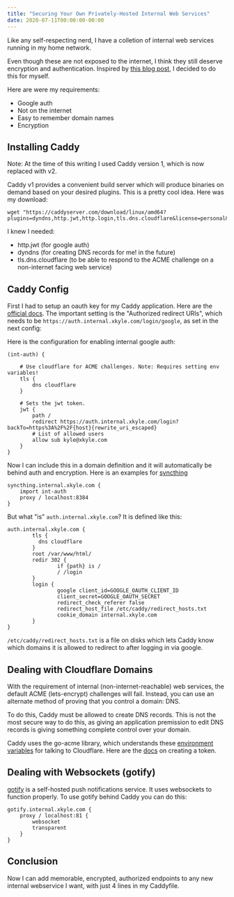 ```yaml
---
title: "Securing Your Own Privately-Hosted Internal Web Services"
date: 2020-07-11T00:00:00-00:00
---
```


Like any self-respecting nerd, I have a colletion of internal web services running in my home network.

Even though these are not exposed to the internet, I think they still deserve encryption and authentication. Inspired by [this blog post](https://kamal.io/blog/securing-internal-services-behind-oauth2-with-caddy), I decided to do this for myself.

Here are were my requirements:

* Google auth
* Not on the internet
* Easy to remember domain names
* Encryption

## Installing Caddy

Note: At the time of this writing I used Caddy version 1, which is now replaced with v2.

Caddy v1 provides a convenient build server which will produce binaries on demand based on your desired plugins. This is a pretty cool idea. Here was my download:

    wget "https://caddyserver.com/download/linux/amd64?plugins=dyndns,http.jwt,http.login,tls.dns.cloudflare&license=personal&telemetry=off"

I knew I needed:

* http.jwt (for google auth)
* dyndns (for creating DNS records for me! in the future)
* tls.dns.cloudflare (to be able to respond to the ACME challenge on a non-internet facing web service)

## Caddy Config

First I had to setup an oauth key for my Caddy application. Here are the [official docs](https://support.google.com/cloud/answer/6158849?hl=en). The important setting is the "Authorized redirect URIs", which needs to be `https://auth.internal.xkyle.com/login/google`, as set in the next config:

Here is the configuration for enabling internal google auth:

```
(int-auth) {

    # Use cloudflare for ACME challenges. Note: Requires setting env variables!
    tls {
        dns cloudflare
    }

    # Sets the jwt token. 
    jwt {
        path /
        redirect https://auth.internal.xkyle.com/login?backTo=https%3A%2F%2F{host}{rewrite_uri_escaped}
        # List of allowed users
        allow sub kyle@xkyle.com
    }
}
```

Now I can include this in a domain definition and it will automatically be behind auth and encryption. Here is an examples for [syncthing](https://syncthing.net/)

```
syncthing.internal.xkyle.com {
    import int-auth
    proxy / localhost:8384
}
```

But what "is" `auth.internal.xkyle.com`? It is defined like this:
```
auth.internal.xkyle.com {
        tls {
          dns cloudflare
        } 
        root /var/www/html/
        redir 302 {
                if {path} is /
                / /login 
        }
        login {
                google client_id=GOOGLE_OAUTH_CLIENT_ID
                client_secret=GOOGLE_OAUTH_SECRET
                redirect_check_referer false
                redirect_host_file /etc/caddy/redirect_hosts.txt
                cookie_domain internal.xkyle.com
        }
}
```

`/etc/caddy/redirect_hosts.txt` is a file on disks which lets Caddy know which domains it is allowed to redirect to after logging in via google.

## Dealing with Cloudflare Domains

With the requirement of internal (non-internet-reachable) web services, the default ACME (lets-encrypt) challenges will fail. Instead, you can use an alternate method of proving that you control a domain: DNS.

To do this, Caddy must be allowed to create DNS records. This is not the most secure way to do this, as giving an application premission to edit DNS records is giving something complete control over your domain.

Caddy uses the go-acme library, which understands these [environment variables](https://go-acme.github.io/lego/dns/cloudflare/) for talking to Cloudflare. Here are the [docs](https://developers.cloudflare.com/api/tokens/create) on creating a token.

## Dealing with Websockets (gotify)

[gotify](https://gotify.net/) is a self-hosted push notifications service. It uses websockets to function properly. To use gotify behind Caddy you can do this:

```
gotify.internal.xkyle.com {
    proxy / localhost:81 {
        websocket
        transparent
    }
}
```

## Conclusion

Now I can add memorable, encrypted, authorized endpoints to any new internal webservice I want, with just 4 lines in my Caddyfile.
